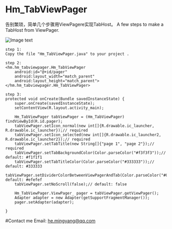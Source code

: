 # Hm_TabViewPager
告别繁琐，简单几个步骤用ViewPagere实现TabHost。 A few steps to make a TabHost from ViewPager.

![Image text]()

    step 1:
    Copy the file "Hm_TabViewPager.java" to your project .
    
    step 2:
    <hm.hm_tabviewpager.Hm_TabViewPager
        android:id="@+id/pager"
        android:layout_width="match_parent"
        android:layout_height="match_parent">
    </hm.hm_tabviewpager.Hm_TabViewPager>

    step 3:
    protected void onCreate(Bundle savedInstanceState) {
        super.onCreate(savedInstanceState);
        setContentView(R.layout.activity_main);

        Hm_TabViewPager tabViewPager = (Hm_TabViewPager) findViewById(R.id.pager);
        tabViewPager.setIcon_normal(new int[]{R.drawable.ic_launcher, R.drawable.ic_launcher});// required
        tabViewPager.setIcon_selected(new int[]{R.drawable.ic_launcher2, R.drawable.ic_launcher2});// required
        tabViewPager.setTabTitle(new String[]{"page 1", "page 2"});// required
        tabViewPager.setTabBackgroundColor(Color.parseColor("#f3f3f3"));// default: #f1f1f1
        tabViewPager.setTabTitleColor(Color.parseColor("#333333"));// default: #333333
        tabViewPager.setDividerColorBetweenViewPagerAndTab(Color.parseColor("#000000"));// default: #efefef
        tabViewPager.setNoScroll(false);// default: false

        Hm_TabViewPager.ViewPager_ pager = tabViewPager.getViewPager();
        Adapter adapter = new Adapter(getSupportFragmentManager());
        pager.setAdapter(adapter);

    }



#Contact me
Email: he.mingyang@qq.com
